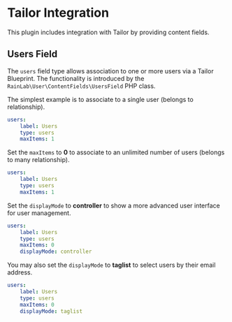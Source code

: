 # Tailor Integration

This plugin includes integration with Tailor by providing content fields.

## Users Field

The `users` field type allows association to one or more users via a Tailor Blueprint. The functionality is introduced by the `RainLab\User\ContentFields\UsersField` PHP class.

The simplest example is to associate to a single user (belongs to relationship).

```yaml
users:
    label: Users
    type: users
    maxItems: 1
```

Set the `maxItems` to **0** to associate to an unlimited number of users (belongs to many relationship).

```yaml
users:
    label: Users
    type: users
    maxItems: 1
```

Set the `displayMode` to **controller** to show a more advanced user interface for user management.

```yaml
users:
    label: Users
    type: users
    maxItems: 0
    displayMode: controller
```

You may also set the `displayMode` to **taglist** to select users by their email address.

```yaml
users:
    label: Users
    type: users
    maxItems: 0
    displayMode: taglist
```
